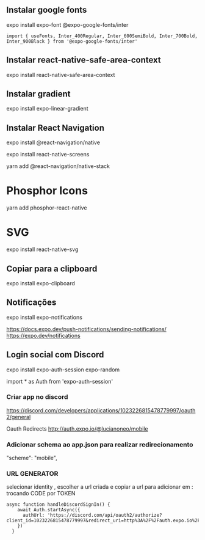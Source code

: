 ## Instalar google fonts
expo install expo-font @expo-google-fonts/inter
```
import { useFonts, Inter_400Regular, Inter_600SemiBold, Inter_700Bold, Inter_900Black } from '@expo-google-fonts/inter'
```

## Instalar react-native-safe-area-context
expo install react-native-safe-area-context


## Instalar gradient
expo install expo-linear-gradient

## Instalar React Navigation
expo install @react-navigation/native

expo install react-native-screens

yarn add @react-navigation/native-stack


# Phosphor Icons

yarn add phosphor-react-native


# SVG
expo install react-native-svg


## Copiar para a clipboard

expo install expo-clipboard

## Notificações

expo install expo-notifications

https://docs.expo.dev/push-notifications/sending-notifications/
https://expo.dev/notifications



## Login social com Discord

expo install expo-auth-session expo-random

import * as Auth from 'expo-auth-session'


### Criar app no discord
https://discord.com/developers/applications/1023226815478779997/oauth2/general

Oauth 
Redirects
http://auth.expo.io/@lucianoneo/mobile


### Adicionar schema ao app.json para realizar redirecionamento
"scheme": "mobile",


### URL GENERATOR 
selecionar identity , escolher a url criada e copiar a url para adicionar em :
trocando CODE por TOKEN


```
async function handleDiscordSignIn() {
    await Auth.startAsync({
      authUrl: 'https://discord.com/api/oauth2/authorize?client_id=1023226815478779997&redirect_uri=http%3A%2F%2Fauth.expo.io%2F%40lucianoneo%2Fmobile&response_type=token&scope=identify'
    })
  }
